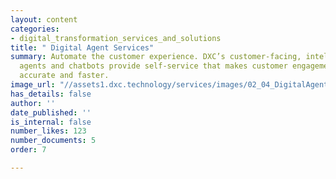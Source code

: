 ```yaml
---
layout: content
categories:
- digital_transformation_services_and_solutions
title: " Digital Agent Services"
summary: Automate the customer experience. DXC’s customer-facing, intelligent digital
  agents and chatbots provide self-service that makes customer engagement more convenient,
  accurate and faster.
image_url: "//assets1.dxc.technology/services/images/02_04_DigitalAgent_bw.png"
has_details: false
author: ''
date_published: ''
is_internal: false
number_likes: 123
number_documents: 5
order: 7

---
```

